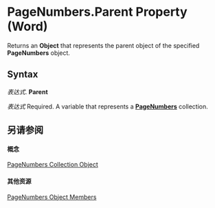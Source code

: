 
# PageNumbers.Parent Property (Word)

Returns an  **Object** that represents the parent object of the specified **PageNumbers** object.


## Syntax

 _表达式_. **Parent**

 _表达式_ Required. A variable that represents a **[PageNumbers](9090f96e-d898-ace6-35fa-f6e59c527ea2.md)** collection.


## 另请参阅


#### 概念


[PageNumbers Collection Object](9090f96e-d898-ace6-35fa-f6e59c527ea2.md)
#### 其他资源


[PageNumbers Object Members](http://msdn.microsoft.com/library/7f6d35df-499d-b3bf-6eaa-70e2ab1a2e8d%28Office.15%29.aspx)